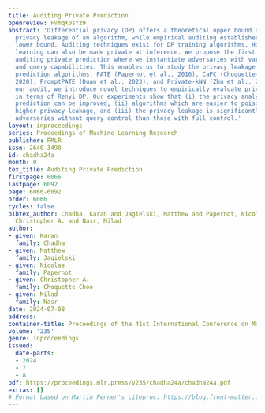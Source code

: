 ```yaml
---
title: Auditing Private Prediction
openreview: FVmqX0sYz9
abstract: 'Differential privacy (DP) offers a theoretical upper bound on the potential
  privacy leakage of an algorithm, while empirical auditing establishes a practical
  lower bound. Auditing techniques exist for DP training algorithms. However machine
  learning can also be made private at inference. We propose the first framework for
  auditing private prediction where we instantiate adversaries with varying poisoning
  and query capabilities. This enables us to study the privacy leakage of four private
  prediction algorithms: PATE (Papernot et al., 2016), CaPC (Choquette-Choo et al.,
  2020), PromptPATE (Duan et al., 2023), and Private-kNN (Zhu et al., 2020). To conduct
  our audit, we introduce novel techniques to empirically evaluate privacy leakage
  in terms of Renyi DP. Our experiments show that (i) the privacy analysis of private
  prediction can be improved, (ii) algorithms which are easier to poison lead to much
  higher privacy leakage, and (iii) the privacy leakage is significantly lower for
  adversaries without query control than those with full control.'
layout: inproceedings
series: Proceedings of Machine Learning Research
publisher: PMLR
issn: 2640-3498
id: chadha24a
month: 0
tex_title: Auditing Private Prediction
firstpage: 6066
lastpage: 6092
page: 6066-6092
order: 6066
cycles: false
bibtex_author: Chadha, Karan and Jagielski, Matthew and Papernot, Nicolas and Choquette-Choo,
  Christopher A. and Nasr, Milad
author:
- given: Karan
  family: Chadha
- given: Matthew
  family: Jagielski
- given: Nicolas
  family: Papernot
- given: Christopher A.
  family: Choquette-Choo
- given: Milad
  family: Nasr
date: 2024-07-08
address:
container-title: Proceedings of the 41st International Conference on Machine Learning
volume: '235'
genre: inproceedings
issued:
  date-parts:
  - 2024
  - 7
  - 8
pdf: https://proceedings.mlr.press/v235/chadha24a/chadha24a.pdf
extras: []
# Format based on Martin Fenner's citeproc: https://blog.front-matter.io/posts/citeproc-yaml-for-bibliographies/
---
```

